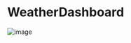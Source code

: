 # WeatherDashboard

![image](https://github.com/user-attachments/assets/7970b755-640e-4757-8d53-d4b2cad133d0)

